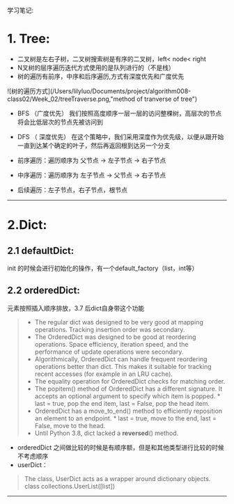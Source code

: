 学习笔记:
# 1. Tree:
* 二叉树是左右子树，二叉树搜索树是有序的二叉树，left< node< right
* N叉树的层序遍历迭代方式使用的是队列进行的（不是栈）
* 树的遍历有前序，中序和后序遍历,方式有深度优先和广度优先

![树的遍历方式](/Users/lilyluo/Documents/project/algorithm008-class02/Week_02/treeTraverse.png,"method of tranverse of tree")

* BFS （广度优先）
我们按照高度顺序一层一层的访问整棵树，高层次的节点将会比低层次的节点先被访问到

* DFS （ 深度优先）
在这个策略中，我们采用深度作为优先级，以便从跟开始一直到达某个确定的叶子，然后再返回根到达另一个分支
* 前序遍历：遍历顺序为 父节点 -> 左子节点 -> 右子节点
* 中序遍历：遍历顺序为 左子节点 -> 父节点 -> 右子节点
* 后续遍历：左子节点，右子节点，根节点
----
# 2.Dict:
## 2.1  defaultDict: 
init 的时候会进行初始化的操作，有一个default_factory（list，int等）
## 2.2  orderedDict: 
元素按照插入顺序排放，3.7 后dict自身带这个功能
  > * The regular dict was designed to be very good at mapping operations. Tracking insertion order was secondary.
  > * The OrderedDict was designed to be good at reordering operations. Space efficiency, iteration speed, and the performance of update operations were secondary.
  > * Algorithmically, OrderedDict can handle frequent reordering operations better than dict. This makes it suitable for tracking recent accesses (for example in an LRU cache).
  > * The equality operation for OrderedDict checks for matching order.
  > * The popitem() method of OrderedDict has a different signature. It accepts an optional argument to specify which item is popped.
     * last = true, pop the end item, last = False, pop the head item.
  > * OrderedDict has a move_to_end() method to efficiently reposition an element to an endpoint.
    * last = true, move to the end, last = False, move to the head.
  > * Until Python 3.8, dict lacked a __reversed__() method.
  * orderedDict 之间做比较的时候是有顺序额，但是和其他类型进行比较的时候不考虑顺序
* userDict： 
> The class, UserDict acts as a wrapper around dictionary objects.
     class collections.UserList([list])
----